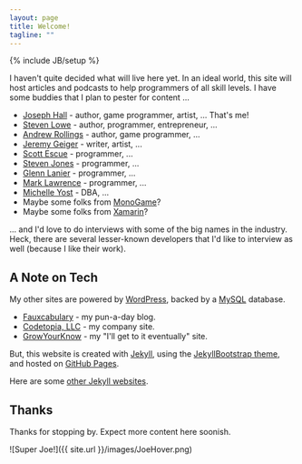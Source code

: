 ```yaml
---
layout: page
title: Welcome!
tagline: ""
---
```

{% include JB/setup %}

I haven't quite decided what will live here yet. In an ideal world,
this site will host articles and podcasts to help programmers of all
skill levels. I have some buddies that I plan to pester for content ...

* [Joseph Hall](https://twitter.com/groundh0g) - author, game programmer, artist, ... That's me!
* [Steven Lowe](https://twitter.com/StevenALowe) - author, programmer, entrepreneur, ...
* [Andrew Rollings](https://twitter.com/hiive) - author, game programmer, ...
* [Jeremy Geiger](https://twitter.com/Metroknow) - writer, artist, ...
* [Scott Escue](https://twitter.com/Carth3l) - programmer, ...
* [Steven Jones](https://twitter.com/verbenatiger) - programmer, ...
* [Glenn Lanier](https://www.linkedin.com/in/glennlanier) - programmer, ...
* [Mark Lawrence](https://twitter.com/marklawrence72) - programmer, ...
* [Michelle Yost](https://www.linkedin.com/profile/view?id=42287845) - DBA, ...
* Maybe some folks from [MonoGame](http://www.monogame.net/)?
* Maybe some folks from [Xamarin](http://xamarin.com/)?

... and I'd love to do interviews with some of the big names in the industry. Heck, 
there are several lesser-known developers that I'd like to interview as well (because
I like their work).

## A Note on Tech

My other sites are powered by [WordPress](http://wordpress.org/), backed by a 
[MySQL](http://www.mysql.com/) database.

* [Fauxcabulary](http://www.fauxcabulary.org/) - my pun-a-day blog.
* [Codetopia, LLC](http://www.codetopia.com/) - my company site.
* [GrowYourKnow](http://www.growyourknow.com/) - my "I'll get to it eventually" site.

But, this website is created with [Jekyll](http://jekyllrb.com/), using the 
[JekyllBootstrap theme](http://jekyllbootstrap.com/), and hosted on 
[GitHub Pages](https://pages.github.com/).

Here are some [other Jekyll websites](https://github.com/mojombo/jekyll/wiki/Sites).

## Thanks

Thanks for stopping by. Expect more content here soonish.

![Super Joe!]({{ site.url }}/images/JoeHover.png)

